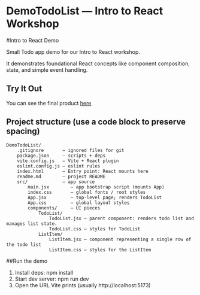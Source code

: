 # DemoTodoList — Intro to React Workshop

#Intro to React Demo

Small Todo app demo for our Intro to React workshop. 

It demonstrates foundational React concepts like component composition, state, and simple event handling.

## Try It Out

You can see the final product [here](https://shivaunbartoo.github.io/Intro-to-React-Demo-Todo-List/)

## Project structure (use a code block to preserve spacing)

```text
DemoTodoList/
    .gitignore       — ignored files for git
    package.json     — scripts + deps
    vite.config.js   — Vite + React plugin
    eslint.config.js — eslint rules
    index.html       — Entry point: React mounts here
    readme.md        — project README
    src/             — app source
        main.jsx        — app bootstrap script (mounts App)
        index.css       — global fonts / root styles
        App.jsx         — top-level page; renders TodoList
        App.css         — global layout styles
        components/     — UI pieces
            TodoList/
                TodoList.jsx — parent component: renders todo list and manages list state.
                TodoList.css — styles for TodoList
            ListItem/
                ListItem.jsx — component representing a single row of the todo list
                ListItem.css — styles for the ListItem
```

##Run the demo
1. Install deps:
   npm install
2. Start dev server:
   npm run dev
3. Open the URL Vite prints (usually http://localhost:5173)

